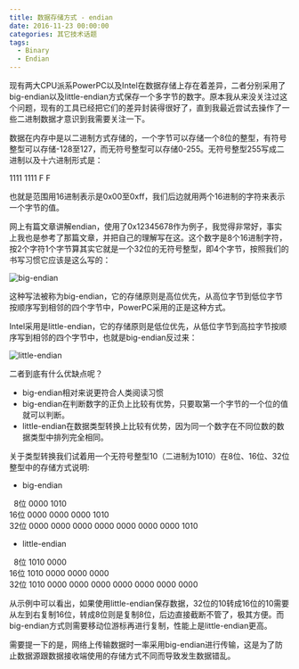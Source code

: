 ```yaml
---
title: 数据存储方式 - endian
date: 2016-11-23 00:00:00
categories: 其它技术话题
tags:
  - Binary
  - Endian
---
```

现有两大CPU派系PowerPC以及Intel在数据存储上存在着差异，二者分别采用了big-endian以及little-endian方式保存一个多字节的数字。原本我从来没关注过这个问题，现有的工具已经把它们的差异封装得很好了，直到我最近尝试去操作了一些二进制数据才意识到我需要关注一下。
<!-- more -->
数据在内存中是以二进制方式存储的，一个字节可以存储一个8位的整型，有符号整型可以存储-128至127，而无符号整型可以存储0-255。无符号整型255写成二进制以及十六进制形式是：

1111 1111
F    F

也就是范围用16进制表示是0x00至0xff，我们后边就用两个16进制的字符来表示一个字节的值。

网上有篇文章讲解endian，使用了0x12345678作为例子，我觉得非常好，事实上我也是参考了那篇文章，并把自己的理解写在这。这个数字是8个16进制字符，按2个字符1个字节算其实它就是一个32位的无符号整型，即4个字节，按照我们的书写习惯它应该是这么写的：

![big-endian](/images/2016/11/endian-1.png)

这种写法被称为big-endian，它的存储原则是高位优先，从高位字节到低位字节按顺序写到相邻的四个字节中，PowerPC采用的正是这种方式。

Intel采用是little-endian，它的存储原则是低位优先，从低位字节到高拉字节按顺序写到相邻的四个字节中，也就是big-endian反过来：

![little-endian](/images/2016/11/endian-2.png)

二者到底有什么优缺点呢？

* big-endian相对来说更符合人类阅读习惯
* big-endian在判断数字的正负上比较有优势，只要取第一个字节的一个位的值就可以判断。
* little-endian在数据类型转换上比较有优势，因为同一个数字在不同位数的数据类型中排列完全相同。

关于类型转换我们试着用一个无符号整型10（二进制为1010）在8位、16位、32位整型中的存储方式说明:
* big-endian

&nbsp;&nbsp;8位 0000 1010  
16位 0000 0000 0000 1010  
32位 0000 0000 0000 0000 0000 0000 0000 1010

* little-endian

&nbsp;&nbsp;8位 1010 0000  
16位 1010 0000 0000 0000  
32位 1010 0000 0000 0000 0000 0000 0000 0000

从示例中可以看出，如果使用little-endian保存数据，32位的10转成16位的10需要从左到右复制16位，转成8位则是复制8位，后边直接截断不管了，极其方便。而big-endian方式则需要移动位游标再进行复制，性能上是little-endian更高。

需要提一下的是，网络上传输数据时一率采用big-endian进行传输，这是为了防止数据源跟数据接收端使用的存储方式不同而导致发生数据错乱。
